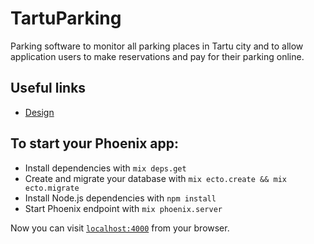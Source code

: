 # TartuParking
Parking software to monitor all parking places in Tartu city and to allow application users to make reservations and pay for their parking online.

## Useful links
- [Design](https://github.com/karlveskus/tartu-parking/wiki/Design)

## To start your Phoenix app:
  * Install dependencies with `mix deps.get`
  * Create and migrate your database with `mix ecto.create && mix ecto.migrate`
  * Install Node.js dependencies with `npm install`
  * Start Phoenix endpoint with `mix phoenix.server`

Now you can visit [`localhost:4000`](http://localhost:4000) from your browser.
